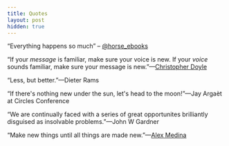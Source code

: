 ```yaml
---
title: Quotes
layout: post
hidden: true
---
```


“Everything happens so much” – [@horse_ebooks](https://twitter.com/horse_ebooks/status/218439593240956928)

“If your *message* is familiar, make sure your voice is new. If your *voice* sounds familiar, make sure your message is new.”—[Christopher Doyle](https://vimeo.com/62329262)

“Less, but better.”—Dieter Rams

“If there's nothing new under the sun, let's head to the moon!”—Jay Argaèt at Circles Conference

“We are continually faced with a series of great opportunites brilliantly disguised as insolvable problems.”—John W Gardner

“Make new things until all things are made new.”—[Alex Medina](https://twitter.com/mrmedina/status/612813321868185600)
